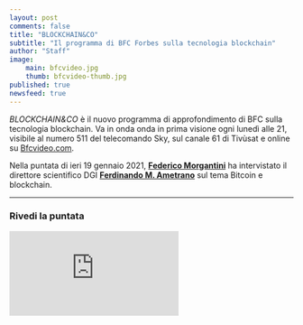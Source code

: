 ```yaml
---
layout: post
comments: false
title: "BLOCKCHAIN&CO"
subtitle: "Il programma di BFC Forbes sulla tecnologia blockchain" 
author: "Staff"
image:
    main: bfcvideo.jpg
    thumb: bfcvideo-thumb.jpg
published: true
newsfeed: true
---
```


_BLOCKCHAIN&CO_ è il nuovo programma di approfondimento di BFC sulla tecnologia blockchain. Va in onda onda in prima visione ogni lunedì alle 21, visibile al numero 511 del telecomando Sky, sul canale 61 di Tivùsat e online su [Bfcvideo.com](https://bfcvideo.com/category/forbes/blockchain-and-co/).

Nella puntata di ieri 19 gennaio 2021, [**Federico Morgantini**](https://www.linkedin.com/in/federico-morgantini/) ha intervistato il direttore scientifico DGI [**Ferdinando M. Ametrano**](https://ametrano.net/) sul tema Bitcoin e blockchain.

---

### Rivedi la puntata

<div class='embed-container'>
    <iframe
        title="vimeo-player"
        src="https://player.vimeo.com/video/501940562"
        allow="accelerometer; autoplay; encrypted-media; gyroscope; picture-in-picture"
        frameborder="0"
        allowfullscreen>
    </iframe>
</div>
